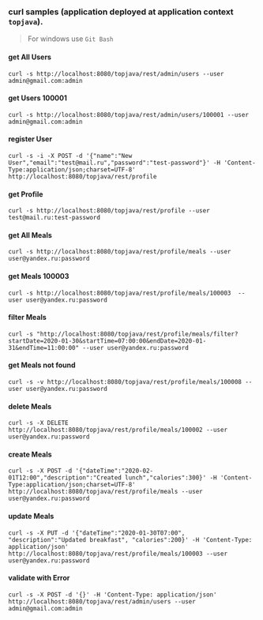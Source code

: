### curl samples (application deployed at application context `topjava`).

> For windows use `Git Bash`

#### get All Users

`curl -s http://localhost:8080/topjava/rest/admin/users --user admin@gmail.com:admin`

#### get Users 100001

`curl -s http://localhost:8080/topjava/rest/admin/users/100001 --user admin@gmail.com:admin`

#### register User

`curl -s -i -X POST -d '{"name":"New User","email":"test@mail.ru","password":"test-password"}' -H 'Content-Type:application/json;charset=UTF-8' http://localhost:8080/topjava/rest/profile`

#### get Profile

`curl -s http://localhost:8080/topjava/rest/profile --user test@mail.ru:test-password`

#### get All Meals

`curl -s http://localhost:8080/topjava/rest/profile/meals --user user@yandex.ru:password`

#### get Meals 100003

`curl -s http://localhost:8080/topjava/rest/profile/meals/100003  --user user@yandex.ru:password`

#### filter Meals

`curl -s "http://localhost:8080/topjava/rest/profile/meals/filter?startDate=2020-01-30&startTime=07:00:00&endDate=2020-01-31&endTime=11:00:00" --user user@yandex.ru:password`

#### get Meals not found

`curl -s -v http://localhost:8080/topjava/rest/profile/meals/100008 --user user@yandex.ru:password`

#### delete Meals

`curl -s -X DELETE http://localhost:8080/topjava/rest/profile/meals/100002 --user user@yandex.ru:password`

#### create Meals

`curl -s -X POST -d '{"dateTime":"2020-02-01T12:00","description":"Created lunch","calories":300}' -H 'Content-Type:application/json;charset=UTF-8' http://localhost:8080/topjava/rest/profile/meals --user user@yandex.ru:password`

#### update Meals

`curl -s -X PUT -d '{"dateTime":"2020-01-30T07:00", "description":"Updated breakfast", "calories":200}' -H 'Content-Type: application/json' http://localhost:8080/topjava/rest/profile/meals/100003 --user user@yandex.ru:password`

#### validate with Error

`curl -s -X POST -d '{}' -H 'Content-Type: application/json' http://localhost:8080/topjava/rest/admin/users --user admin@gmail.com:admin`
